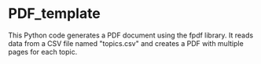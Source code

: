 # PDF_template
This Python code generates a PDF document using the fpdf library. It reads data from a CSV file named "topics.csv" and creates a PDF with multiple pages for each topic.
